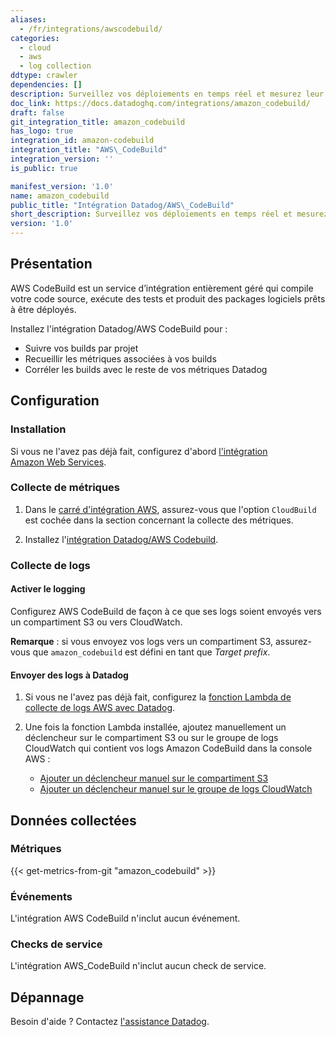 ```yaml
---
aliases:
  - /fr/integrations/awscodebuild/
categories:
  - cloud
  - aws
  - log collection
ddtype: crawler
dependencies: []
description: Surveillez vos déploiements en temps réel et mesurez leur durée.
doc_link: https://docs.datadoghq.com/integrations/amazon_codebuild/
draft: false
git_integration_title: amazon_codebuild
has_logo: true
integration_id: amazon-codebuild
integration_title: "AWS\_CodeBuild"
integration_version: ''
is_public: true

manifest_version: '1.0'
name: amazon_codebuild
public_title: "Intégration Datadog/AWS\_CodeBuild"
short_description: Surveillez vos déploiements en temps réel et mesurez leur durée.
version: '1.0'
---
```

## Présentation

AWS CodeBuild est un service d’intégration entièrement géré qui compile votre code source, exécute des tests et produit des packages logiciels prêts à être déployés.

Installez l'intégration Datadog/AWS CodeBuild pour :

- Suivre vos builds par projet
- Recueillir les métriques associées à vos builds
- Corréler les builds avec le reste de vos métriques Datadog

## Configuration

### Installation

Si vous ne l'avez pas déjà fait, configurez d'abord [l'intégration Amazon Web Services][1].

### Collecte de métriques

1. Dans le [carré d'intégration AWS][2], assurez-vous que l'option `CloudBuild` est cochée dans la section concernant la collecte des métriques.

2. Installez l'[intégration Datadog/AWS Codebuild][3].

### Collecte de logs

#### Activer le logging

Configurez AWS CodeBuild de façon à ce que ses logs soient envoyés vers un compartiment S3 ou vers CloudWatch.

**Remarque** : si vous envoyez vos logs vers un compartiment S3, assurez-vous que `amazon_codebuild` est défini en tant que _Target prefix_.

#### Envoyer des logs à Datadog

1. Si vous ne l'avez pas déjà fait, configurez la [fonction Lambda de collecte de logs AWS avec Datadog][4].
2. Une fois la fonction Lambda installée, ajoutez manuellement un déclencheur sur le compartiment S3 ou sur le groupe de logs CloudWatch qui contient vos logs Amazon CodeBuild dans la console AWS :

    - [Ajouter un déclencheur manuel sur le compartiment S3][5]
    - [Ajouter un déclencheur manuel sur le groupe de logs CloudWatch][6]

## Données collectées

### Métriques
{{< get-metrics-from-git "amazon_codebuild" >}}


### Événements

L'intégration AWS CodeBuild n'inclut aucun événement.

### Checks de service

L'intégration AWS_CodeBuild n'inclut aucun check de service.

## Dépannage

Besoin d'aide ? Contactez [l'assistance Datadog][8].

[1]: https://docs.datadoghq.com/fr/integrations/amazon_web_services/
[2]: https://app.datadoghq.com/account/settings#integrations/amazon_web_services
[3]: https://app.datadoghq.com/account/settings#integrations/amazon-codebuild
[4]: https://docs.datadoghq.com/fr/integrations/amazon_web_services/?tab=allpermissions#set-up-the-datadog-lambda-function
[5]: https://docs.datadoghq.com/fr/integrations/amazon_web_services/?tab=allpermissions#collecting-logs-from-s3-buckets
[6]: https://docs.datadoghq.com/fr/integrations/amazon_web_services/?tab=allpermissions#collecting-logs-from-cloudwatch-log-group
[7]: https://github.com/DataDog/dogweb/blob/prod/integration/amazon_codebuild/amazon_codebuild_metadata.csv
[8]: https://docs.datadoghq.com/fr/help/
